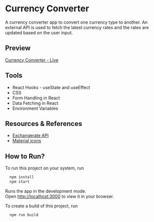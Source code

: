 # Currency Converter

A currency converter app to convert one currency type to another. An external API is used to fetch the latest currency rates and the rates are updated based on the user input.

## Preview

[Currency Converter - Live](https://currency-converter-react-ef.herokuapp.com/)

## Tools

- React Hooks - useState and useEffect
- CSS
- Form Handling in React
- Data Fetching in React
- Environment Variables

## Resources & References

- [Exchangerate API](https://app.exchangerate-api.com/dashboard)
- [Material icons](https://mui.com/components/material-icons/?query=arrow&theme=Rounded)

## How to Run?

To run this project on your system, run

```bash
  npm install
  npm start
```
Runs the app in the development mode.\
Open [http://localhost:3000](http://localhost:3000) to view it in your browser.

To create a build of this project, run

```bash
  npm run build
```

